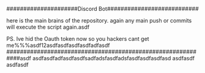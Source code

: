 #####################Discord Bot###########################

here is the main brains of the repository.
again
any main push or commits will execute the script again.asdf

PS. Ive hid the Oauth token now so you hackers cant get me%%%asdf12asdfasdfasdfasdfadfasdf
############################################################asdf
asdfasdfadfasdfasdfsadfadsfasdfadsfasdfasdfasdfasd
asdfasdf
asdfasdf
